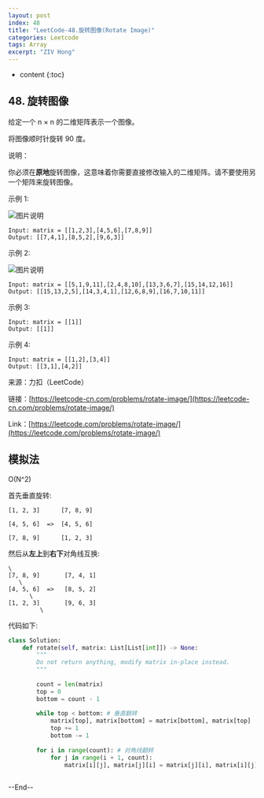 ```yaml
---
layout: post
index: 48
title: "LeetCode-48.旋转图像(Rotate Image)"
categories: Leetcode
tags: Array
excerpt: "ZIV Hong"
---
```


* content
{:toc}

## 48. 旋转图像

给定一个 n × n 的二维矩阵表示一个图像。

将图像顺时针旋转 90 度。

说明：

你必须在**原地**旋转图像，这意味着你需要直接修改输入的二维矩阵。请不要使用另一个矩阵来旋转图像。

示例 1:

![图片说明](https://geemaple.github.io/images/leetcode-algorithm-48-1.jpg)

```
Input: matrix = [[1,2,3],[4,5,6],[7,8,9]]
Output: [[7,4,1],[8,5,2],[9,6,3]]
```

示例 2:

![图片说明](https://geemaple.github.io/images/leetcode-algorithm-48-2.jpg)

```
Input: matrix = [[5,1,9,11],[2,4,8,10],[13,3,6,7],[15,14,12,16]]
Output: [[15,13,2,5],[14,3,4,1],[12,6,8,9],[16,7,10,11]]
```

示例 3:

```
Input: matrix = [[1]]
Output: [[1]]
```

示例 4:

```
Input: matrix = [[1,2],[3,4]]
Output: [[3,1],[4,2]]
```

来源：力扣（LeetCode）

链接：[https://leetcode-cn.com/problems/rotate-image/](https://leetcode-cn.com/problems/rotate-image/)

Link：[https://leetcode.com/problems/rotate-image/](https://leetcode.com/problems/rotate-image/)

## 模拟法

O(N^2)

首先垂直旋转:

```
[1, 2, 3]      [7, 8, 9]

[4, 5, 6]  =>  [4, 5, 6]

[7, 8, 9]      [1, 2, 3]
``` 

然后从**左上**到**右下**对角线互换:

```
\
[7, 8, 9]       [7, 4, 1]
   \
[4, 5, 6]  =>   [8, 5, 2]
      \
[1, 2, 3]       [9, 6, 3]
         \
```

代码如下:

```python
class Solution:
    def rotate(self, matrix: List[List[int]]) -> None:
        """
        Do not return anything, modify matrix in-place instead.
        """
        
        count = len(matrix)
        top = 0
        bottom = count - 1
        
        while top < bottom: # 垂直翻转
            matrix[top], matrix[bottom] = matrix[bottom], matrix[top]
            top += 1
            bottom -= 1
            
        for i in range(count): # 对角线翻转
            for j in range(i + 1, count):
                matrix[i][j], matrix[j][i] = matrix[j][i], matrix[i][j]
            
```

--End--